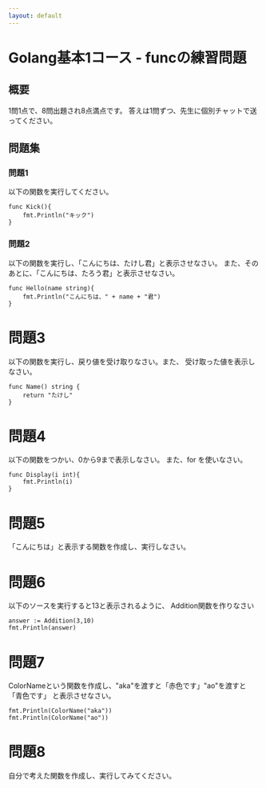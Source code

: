 ```yaml
---
layout: default
---
```


# Golang基本1コース - funcの練習問題

## 概要

1問1点で、8問出題され8点満点です。
答えは1問ずつ、先生に個別チャットで送ってください。

## 問題集

### 問題1

以下の関数を実行してください。

```
func Kick(){
    fmt.Println("キック")
}
```

### 問題2

以下の関数を実行し、「こんにちは、たけし君」と表示させなさい。
また、そのあとに、「こんにちは、たろう君」と表示させなさい。

```
func Hello(name string){
    fmt.Println("こんにちは、" + name + "君")
}
```

# 問題3

以下の関数を実行し、戻り値を受け取りなさい。また、
受け取った値を表示しなさい。

```
func Name() string {
    return "たけし"
}

```

# 問題4

以下の関数をつかい、0から9まで表示しなさい。
また、for を使いなさい。

```
func Display(i int){
    fmt.Println(i)
}

```

# 問題5

「こんにちは」と表示する関数を作成し、実行しなさい。

# 問題6

以下のソースを実行すると13と表示されるように、
Addition関数を作りなさい

``` 
answer := Addition(3,10)
fmt.Println(answer)
```

# 問題7

ColorNameという関数を作成し、"aka"を渡すと「赤色です」"ao"を渡すと「青色です」
と表示させなさい。

``` 
fmt.Println(ColorName("aka"))
fmt.Println(ColorName("ao"))
```

# 問題8

自分で考えた関数を作成し、実行してみてください。
